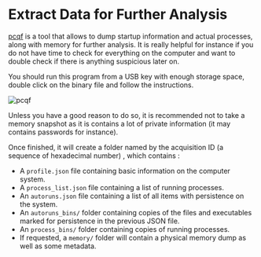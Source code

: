 # Extract Data for Further Analysis


[pcqf](https://github.com/botherder/pcqf) is a tool that allows to dump startup information and actual processes, along with memory for further analysis. It is really helpful for instance if you do not have time to check for everything on the computer and want to double check if there is anything suspicious later on.


You should run this program from a USB key with enough storage space, double click on the binary file and follow the instructions.


![pcqf](../.gitbook/assets/pcqf1.PNG)


Unless you have a good reason to do so, it is recommended not to take a memory snapshot as it is contains a lot of private information (it may contains passwords for instance).


Once finished, it will create a folder named by the acquisition ID (a sequence of hexadecimal number) , which contains :


* A `profile.json` file containing basic information on the computer system.
* A `process_list.json` file containing a list of running processes.
* An `autoruns.json` file containing a list of all items with persistence on the system.
* An `autoruns_bins/` folder containing copies of the files and executables marked for persistence in the previous JSON file.
* An `process_bins/` folder containing copies of running processes.
* If requested, a `memory/` folder will contain a physical memory dump as well as some metadata.
